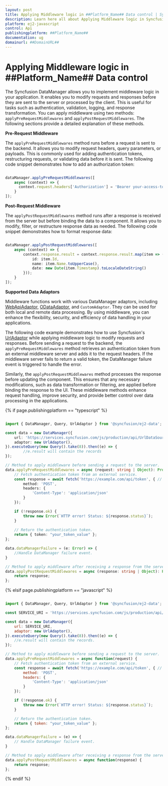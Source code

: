 ```yaml
---
layout: post
title: Applying Middleware logic in ##Platform_Name## Data control | Syncfusion
description: Learn here all about Applying Middleware logic in Syncfusion ##Platform_Name## Data control of Syncfusion Essential JS 2 and more.
platform: ej2-javascript
control: Api 
publishingplatform: ##Platform_Name##
documentation: ug
domainurl: ##DomainURL##
---
```


# Applying Middleware logic in ##Platform_Name## Data control

The Syncfusion DataManager allows you to implement middleware logic in your application. It enables you to modify requests and responses before they are sent to the server or processed by the client. This is useful for tasks such as authentication, validation, logging, and response transformation. You can apply middleware using two methods: `applyPreRequestMiddlewares` and `applyPostRequestMiddlewares`. The following sections provide a detailed explanation of these methods.

**Pre-Request Middleware**

The `applyPreRequestMiddlewares` method runs before a request is sent to the backend. It allows you to modify request headers, query parameters, or payloads. This is commonly used for adding authentication tokens, restructuring requests, or validating data before it is sent. The following code snippet demonstrates how to add an authorization token:

```ts

dataManager.applyPreRequestMiddlewares([
    async (context) => {
      context.request.headers['Authorization'] = 'Bearer your-access-token';
    }
]);

```

**Post-Request Middleware**

The `applyPostRequestMiddlewares` method runs after a response is received from the server but before binding the data to a component. It allows you to modify, filter, or restructure response data as needed. The following code snippet demonstrates how to format response data:

```ts

dataManager.applyPostRequestMiddlewares([
    async (context) => {
        context.response.result = context.response.result.map(item => ({
            id: item.Id,
            name: item.Name.toUpperCase(),
            date: new Date(item.Timestamp).toLocaleDateString()
        }));
    }
]);

```

**Supported Data Adaptors**

Middleware functions work with various DataManager adaptors, including [WebApiAdaptor](../../grid/connecting-to-adaptors/web-api-adaptor), [ODataAdaptor](../../grid/connecting-to-adaptors/odatav4-adaptor), and `CustomAdaptor`. They can be used for both local and remote data processing. By using middleware, you can enhance the flexibility, security, and efficiency of data handling in your applications.

The following code example demonstrates how to use Syncfusion's [UrlAdaptor](../../grid/connecting-to-adaptors/url-adaptor) while applying middleware logic to modify requests and responses. Before sending a request to the backend, the `applyPreRequestMiddlewares` method retrieves an authentication token from an external middleware server and adds it to the request headers. If the middleware server fails to return a valid token, the DataManager failure event is triggered to handle the error.

Similarly, the `applyPostRequestMiddlewares` method processes the response before updating the component. This ensures that any necessary modifications, such as data transformation or filtering, are applied before binding the response to the UI. These middleware methods enhance request handling, improve security, and provide better control over data processing in the applications.

{% if page.publishingplatform == "typescript" %}

```ts

import { DataManager, Query, UrlAdaptor } from '@syncfusion/ej2-data';

const data = new DataManager({
    url: 'https://services.syncfusion.com/js/production/api/UrlDataSource',
    adaptor: new UrlAdaptor(),
}).executeQuery(new Query().take(8)).then((e) => {
        //e.result will contain the records
});

// Method to apply middleware before sending a request to the server.
data.applyPreRequestMiddlewares = async (request: string | Object): Promise<object> => {
    // Fetch authentication token from an external service.
    const response = await fetch('https://example.com/api/token', { // Replace with your actual endpoint. This URL is just for example purposes.
        method: 'POST',
        headers: {
            'Content-Type': 'application/json'
        }
    });

    if (!response.ok) {
        throw new Error(`HTTP error! Status: ${response.status}`);
    }
    
    // Return the authentication token.
    return { token: "your_token_value" };
};

data.dataManagerFailure = (e: Error) => {
    //Handle DataManager failure event.
}

// Method to apply middleware after receiving a response from the server
data.applyPostRequestMiddlewares = async (response: string | Object): Promise<Object> => {
    return response;
};

```

{% elsif page.publishingplatform == "javascript" %}


```js

import { DataManager, Query, UrlAdaptor } from '@syncfusion/ej2-data';

const SERVICE_URI = 'https://services.syncfusion.com/js/production/api/UrlDataSource';

const data = new DataManager({
    url: SERVICE_URI,
    adaptor: new UrlAdaptor(),
}).executeQuery(new Query().take(8)).then((e) => {
    //e.result will contain the records.
});

// Method to apply middleware before sending a request to the server.
data.applyPreRequestMiddlewares = async function(request) {
    // Fetch authentication token from an external service.
    const response = await fetch('https://example.com/api/token', { // Replace with your actual endpoint. This URL is just for example purposes.
        method: 'POST',
        headers: {
            'Content-Type': 'application/json'
        }
    });

    if (!response.ok) {
        throw new Error(`HTTP error! Status: ${response.status}`);
    }

    // Return the authentication token.
    return { token: "your_token_value" };
};

data.dataManagerFailure = (e) => {
    // Handle DataManager failure event.
}

// Method to apply middleware after receiving a response from the server.
data.applyPostRequestMiddlewares = async function(response) {
    return response;
};

```
{% endif %}